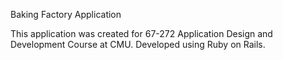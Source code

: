 Baking Factory Application

This application was created for 67-272 Application Design and Development Course at CMU. Developed using Ruby on Rails.
